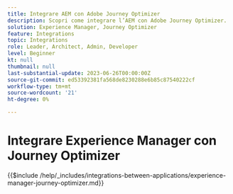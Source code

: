 ```yaml
---
title: Integrare AEM con Adobe Journey Optimizer
description: Scopri come integrare l’AEM con Adobe Journey Optimizer.
solution: Experience Manager, Journey Optimizer
feature: Integrations
topic: Integrations
role: Leader, Architect, Admin, Developer
level: Beginner
kt: null
thumbnail: null
last-substantial-update: 2023-06-26T00:00:00Z
source-git-commit: ed53392381fa568de8230288e6b85c87540222cf
workflow-type: tm+mt
source-wordcount: '21'
ht-degree: 0%

---
```



# Integrare Experience Manager con Journey Optimizer

{{$include /help/_includes/integrations-between-applications/experience-manager-journey-optimizer.md}}
